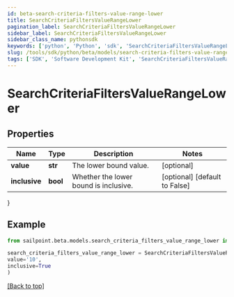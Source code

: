 ```yaml
---
id: beta-search-criteria-filters-value-range-lower
title: SearchCriteriaFiltersValueRangeLower
pagination_label: SearchCriteriaFiltersValueRangeLower
sidebar_label: SearchCriteriaFiltersValueRangeLower
sidebar_class_name: pythonsdk
keywords: ['python', 'Python', 'sdk', 'SearchCriteriaFiltersValueRangeLower', 'BetaSearchCriteriaFiltersValueRangeLower'] 
slug: /tools/sdk/python/beta/models/search-criteria-filters-value-range-lower
tags: ['SDK', 'Software Development Kit', 'SearchCriteriaFiltersValueRangeLower', 'BetaSearchCriteriaFiltersValueRangeLower']
---
```


# SearchCriteriaFiltersValueRangeLower


## Properties

Name | Type | Description | Notes
------------ | ------------- | ------------- | -------------
**value** | **str** | The lower bound value. | [optional] 
**inclusive** | **bool** | Whether the lower bound is inclusive. | [optional] [default to False]
}

## Example

```python
from sailpoint.beta.models.search_criteria_filters_value_range_lower import SearchCriteriaFiltersValueRangeLower

search_criteria_filters_value_range_lower = SearchCriteriaFiltersValueRangeLower(
value='10',
inclusive=True
)

```
[[Back to top]](#) 

